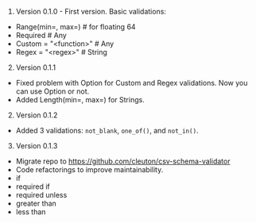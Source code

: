 1) Version 0.1.0 - First version. Basic validations: 

- Range(min=, max=) # for floating 64
- Required # Any
- Custom = "\<function>\" # Any
- Regex = "\<regex>\" # String

2) Version 0.1.1

- Fixed problem with Option<String> for Custom and Regex validations. Now you can use Option or not. 
- Added Length(min=, max=) for Strings. 

2) Version 0.1.2

- Added 3 validations: `not_blank`, `one_of()`, and `not_in()`.

3) Version 0.1.3

- Migrate repo to https://github.com/cleuton/csv-schema-validator
- Code refactorings to improve maintainability.
- if 
- required if
- required unless
- greater than
- less than

